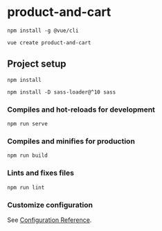 # product-and-cart

```
npm install -g @vue/cli
```

```
vue create product-and-cart
```

## Project setup

```
npm install
```

```
npm install -D sass-loader@^10 sass
```

### Compiles and hot-reloads for development

```
npm run serve
```

### Compiles and minifies for production

```
npm run build
```

### Lints and fixes files

```
npm run lint
```

### Customize configuration

See [Configuration Reference](https://cli.vuejs.org/config/).
